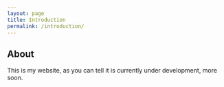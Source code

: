 ```yaml
---
layout: page
title: Introduction
permalink: /introduction/
---
```

## About

This is my website, as you can tell it is currently under development, more soon.
